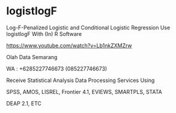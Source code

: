 # logistlogF
Log-F-Penalized Logistic and Conditional Logistic Regression Use logistlogF With (In) R Software

https://www.youtube.com/watch?v=Lb1nkZXMZrw

Olah Data Semarang

WA : +6285227746673 (085227746673)

Receive Statistical Analysis Data Processing Services Using

SPSS, AMOS, LISREL, Frontier 4.1, EVIEWS, SMARTPLS, STATA

DEAP 2.1, ETC
